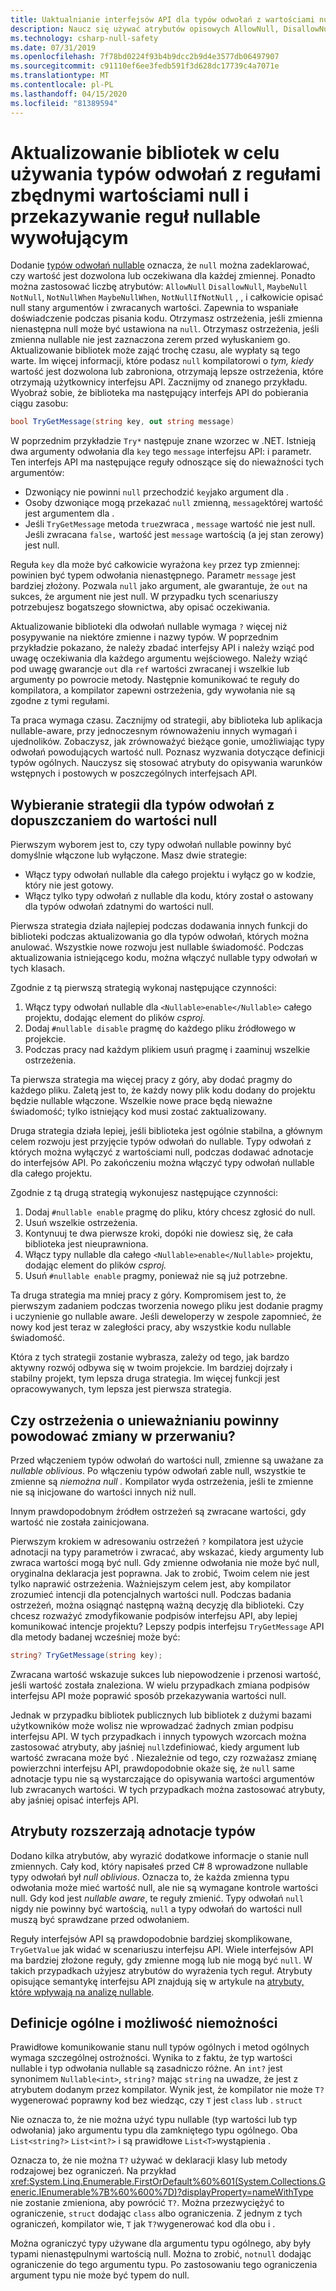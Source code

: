 ```yaml
---
title: Uaktualnianie interfejsów API dla typów odwołań z wartościami nullable z atrybutami definiuujającym oczekiwania dotyczące wartości null
description: Naucz się używać atrybutów opisowych AllowNull, DisallowNull, MaybeNull, NotNull i innych, aby w pełni opisać stan zerowy interfejsów API.
ms.technology: csharp-null-safety
ms.date: 07/31/2019
ms.openlocfilehash: 7f78bd0224f93b4b9dcc2b9d4e3577db06497907
ms.sourcegitcommit: c91110ef6ee3fedb591f3d628dc17739c4a7071e
ms.translationtype: MT
ms.contentlocale: pl-PL
ms.lasthandoff: 04/15/2020
ms.locfileid: "81389594"
---
```

# <a name="update-libraries-to-use-nullable-reference-types-and-communicate-nullable-rules-to-callers"></a>Aktualizowanie bibliotek w celu używania typów odwołań z regułami zbędnymi wartościami null i przekazywanie reguł nullable wywołującym

Dodanie [typów odwołań nullable](nullable-references.md) oznacza, że `null` można zadeklarować, czy wartość jest dozwolona lub oczekiwana dla każdej zmiennej. Ponadto można zastosować liczbę atrybutów: `AllowNull` `DisallowNull`, `MaybeNull` `NotNull`, `NotNullWhen` `MaybeNullWhen`, `NotNullIfNotNull` , , i całkowicie opisać null stany argumentów i zwracanych wartości. Zapewnia to wspaniałe doświadczenie podczas pisania kodu. Otrzymasz ostrzeżenia, jeśli zmienna nienastępna null może być ustawiona na `null`. Otrzymasz ostrzeżenia, jeśli zmienna nullable nie jest zaznaczona zerem przed wyłuskaniem go. Aktualizowanie bibliotek może zająć trochę czasu, ale wypłaty są tego warte. Im więcej informacji, które podasz `null` kompilatorowi o *tym, kiedy* wartość jest dozwolona lub zabroniona, otrzymają lepsze ostrzeżenia, które otrzymają użytkownicy interfejsu API. Zacznijmy od znanego przykładu. Wyobraź sobie, że biblioteka ma następujący interfejs API do pobierania ciągu zasobu:

```csharp
bool TryGetMessage(string key, out string message)
```

W poprzednim przykładzie `Try*` następuje znane wzorzec w .NET. Istnieją dwa argumenty odwołania dla `key` tego `message` interfejsu API: i parametr. Ten interfejs API ma następujące reguły odnoszące się do nieważności tych argumentów:

- Dzwoniący nie powinni `null` przechodzić `key`jako argument dla .
- Osoby dzwoniące mogą przekazać `null` zmienną, `message`której wartość jest argumentem dla .
- Jeśli `TryGetMessage` metoda `true`zwraca , `message` wartość nie jest null. Jeśli zwracana `false,` wartość jest `message` wartością (a jej stan zerowy) jest null.

Reguła `key` dla może być całkowicie wyrażona `key` przez typ zmiennej: powinien być typem odwołania nienastępnego. Parametr `message` jest bardziej złożony. Pozwala `null` jako argument, ale gwarantuje, że `out` na sukces, że argument nie jest null. W przypadku tych scenariuszy potrzebujesz bogatszego słownictwa, aby opisać oczekiwania.

Aktualizowanie biblioteki dla odwołań nullable wymaga `?` więcej niż posypywanie na niektóre zmienne i nazwy typów. W poprzednim przykładzie pokazano, że należy zbadać interfejsy API i należy wziąć pod uwagę oczekiwania dla każdego argumentu wejściowego. Należy wziąć pod uwagę gwarancje `out` dla `ref` wartości zwracanej i wszelkie lub argumenty po powrocie metody. Następnie komunikować te reguły do kompilatora, a kompilator zapewni ostrzeżenia, gdy wywołania nie są zgodne z tymi regułami.

Ta praca wymaga czasu. Zacznijmy od strategii, aby biblioteka lub aplikacja nullable-aware, przy jednoczesnym równoważeniu innych wymagań i ujednolików. Zobaczysz, jak zrównoważyć bieżące gonie, umożliwiając typy odwołań powodujących wartość null. Poznasz wyzwania dotyczące definicji typów ogólnych. Nauczysz się stosować atrybuty do opisywania warunków wstępnych i postowych w poszczególnych interfejsach API.

## <a name="choose-a-strategy-for-nullable-reference-types"></a>Wybieranie strategii dla typów odwołań z dopuszczaniem do wartości null

Pierwszym wyborem jest to, czy typy odwołań nullable powinny być domyślnie włączone lub wyłączone. Masz dwie strategie:

- Włącz typy odwołań nullable dla całego projektu i wyłącz go w kodzie, który nie jest gotowy.
- Włącz tylko typy odwołań z nullable dla kodu, który został o astowany dla typów odwołań zdatnymi do wartości null.

Pierwsza strategia działa najlepiej podczas dodawania innych funkcji do biblioteki podczas aktualizowania go dla typów odwołań, których można anulować. Wszystkie nowe rozwoju jest nullable świadomość. Podczas aktualizowania istniejącego kodu, można włączyć nullable typy odwołań w tych klasach.

Zgodnie z tą pierwszą strategią wykonaj następujące czynności:

1. Włącz typy odwołań nullable dla `<Nullable>enable</Nullable>` całego projektu, dodając element do plików *csproj.*
1. Dodaj `#nullable disable` pragmę do każdego pliku źródłowego w projekcie.
1. Podczas pracy nad każdym plikiem usuń pragmę i zaaminuj wszelkie ostrzeżenia.

Ta pierwsza strategia ma więcej pracy z góry, aby dodać pragmy do każdego pliku. Zaletą jest to, że każdy nowy plik kodu dodany do projektu będzie nullable włączone. Wszelkie nowe prace będą nieważne świadomość; tylko istniejący kod musi zostać zaktualizowany.

Druga strategia działa lepiej, jeśli biblioteka jest ogólnie stabilna, a głównym celem rozwoju jest przyjęcie typów odwołań do nullable. Typy odwołań z których można wyłączyć z wartościami null, podczas dodawać adnotacje do interfejsów API. Po zakończeniu można włączyć typy odwołań nullable dla całego projektu.

Zgodnie z tą drugą strategią wykonujesz następujące czynności:

1. Dodaj `#nullable enable` pragmę do pliku, który chcesz zgłosić do null.
1. Usuń wszelkie ostrzeżenia.
1. Kontynuuj te dwa pierwsze kroki, dopóki nie dowiesz się, że cała biblioteka jest nieuprawniona.
1. Włącz typy nullable dla całego `<Nullable>enable</Nullable>` projektu, dodając element do plików *csproj.*
1. Usuń `#nullable enable` pragmy, ponieważ nie są już potrzebne.

Ta druga strategia ma mniej pracy z góry. Kompromisem jest to, że pierwszym zadaniem podczas tworzenia nowego pliku jest dodanie pragmy i uczynienie go nullable aware. Jeśli deweloperzy w zespole zapomnieć, że nowy kod jest teraz w zaległości pracy, aby wszystkie kodu nullable świadomość.

Która z tych strategii zostanie wybrasza, zależy od tego, jak bardzo aktywny rozwój odbywa się w twoim projekcie. Im bardziej dojrzały i stabilny projekt, tym lepsza druga strategia. Im więcej funkcji jest opracowywanych, tym lepsza jest pierwsza strategia.

## <a name="should-nullable-warnings-introduce-breaking-changes"></a>Czy ostrzeżenia o unieważnianiu powinny powodować zmiany w przerwaniu?

Przed włączeniem typów odwołań do wartości null, zmienne są uważane za *nullable oblivious*. Po włączeniu typów odwołań zable null, wszystkie te zmienne są *niemożna null .* Kompilator wyda ostrzeżenia, jeśli te zmienne nie są inicjowane do wartości innych niż null.

Innym prawdopodobnym źródłem ostrzeżeń są zwracane wartości, gdy wartość nie została zainicjowana.

Pierwszym krokiem w adresowaniu ostrzeżeń `?` kompilatora jest użycie adnotacji na typy parametrów i zwracać, aby wskazać, kiedy argumenty lub zwraca wartości mogą być null. Gdy zmienne odwołania nie może być null, oryginalna deklaracja jest poprawna. Jak to zrobić, Twoim celem nie jest tylko naprawić ostrzeżenia. Ważniejszym celem jest, aby kompilator zrozumieć intencji dla potencjalnych wartości null. Podczas badania ostrzeżeń, można osiągnąć następną ważną decyzję dla biblioteki. Czy chcesz rozważyć zmodyfikowanie podpisów interfejsu API, aby lepiej komunikować intencje projektu? Lepszy podpis interfejsu `TryGetMessage` API dla metody badanej wcześniej może być:

```csharp
string? TryGetMessage(string key);
```

Zwracana wartość wskazuje sukces lub niepowodzenie i przenosi wartość, jeśli wartość została znaleziona. W wielu przypadkach zmiana podpisów interfejsu API może poprawić sposób przekazywania wartości null.

Jednak w przypadku bibliotek publicznych lub bibliotek z dużymi bazami użytkowników może wolisz nie wprowadzać żadnych zmian podpisu interfejsu API. W tych przypadkach i innych typowych wzorcach można zastosować atrybuty, aby jaśniej `null`zdefiniować, kiedy argument lub wartość zwracana może być . Niezależnie od tego, czy rozważasz zmianę powierzchni interfejsu API, prawdopodobnie okaże się, że `null` same adnotacje typu nie są wystarczające do opisywania wartości argumentów lub zwracanych wartości. W tych przypadkach można zastosować atrybuty, aby jaśniej opisać interfejs API.

## <a name="attributes-extend-type-annotations"></a>Atrybuty rozszerzają adnotacje typów

Dodano kilka atrybutów, aby wyrazić dodatkowe informacje o stanie null zmiennych. Cały kod, który napisałeś przed C# 8 wprowadzone nullable typy odwołań był *null oblivious*. Oznacza to, że każda zmienna typu odwołania może mieć wartość null, ale nie są wymagane kontrole wartości null. Gdy kod jest *nullable aware*, te reguły zmienić. Typy odwołań `null` nigdy nie powinny być wartością, `null` a typy odwołań do wartości null muszą być sprawdzane przed odwołaniem.

Reguły interfejsów API są prawdopodobnie bardziej skomplikowane, `TryGetValue` jak widać w scenariuszu interfejsu API. Wiele interfejsów API ma bardziej złożone reguły, gdy zmienne mogą lub nie mogą być `null`. W takich przypadkach użyjesz atrybutów do wyrażenia tych reguł. Atrybuty opisujące semantykę interfejsu API znajdują się w artykule na [atrybuty, które wpływają na analizę nullable](./language-reference/attributes/nullable-analysis.md).

## <a name="generic-definitions-and-nullability"></a>Definicje ogólne i możliwość niemożności

Prawidłowe komunikowanie stanu null typów ogólnych i metod ogólnych wymaga szczególnej ostrożności. Wynika to z faktu, że typ wartości nullable i typ odwołania nullable są zasadniczo różne. An `int?` jest synonimem `Nullable<int>`, `string?` mając `string` na uwadze, że jest z atrybutem dodanym przez kompilator. Wynik jest, że kompilator nie może `T?` wygenerować poprawny kod bez wiedząc, czy `T` jest `class` lub . `struct`

Nie oznacza to, że nie można użyć typu nullable (typ wartości lub typ odwołania) jako argumentu typu dla zamkniętego typu ogólnego. Oba `List<string?>` `List<int?>` i są prawidłowe `List<T>`wystąpienia .

Oznacza to, że nie można `T?` używać w deklaracji klasy lub metody rodzajowej bez ograniczeń. Na przykład <xref:System.Linq.Enumerable.FirstOrDefault%60%601(System.Collections.Generic.IEnumerable%7B%60%600%7D)?displayProperty=nameWithType> nie zostanie zmieniona, aby powrócić `T?`. Można przezwyciężyć to ograniczenie, `struct` dodając `class` albo ograniczenia. Z jednym z tych ograniczeń, kompilator wie, `T` jak `T?`wygenerować kod dla obu i .

Można ograniczyć typy używane dla argumentu typu ogólnego, aby były typami nienastępulnymi wartością null. Można to zrobić, `notnull` dodając ograniczenie do tego argumentu typu. Po zastosowaniu tego ograniczenia argument typu nie może być typem do null.
